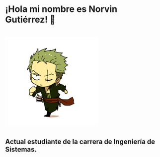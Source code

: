 
<h1> ¡Hola mi nombre es Norvin Gutiérrez!  👋<h1>

<img width="300" src="https://raw.githubusercontent.com/NorvinSan/NorvinSan/main/original.gif">
 <h2> Actual estudiante de la carrera de Ingeniería de Sistemas. <h2>
